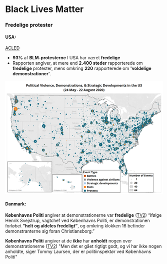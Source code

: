 # Black Lives Matter

### Fredelige protester

#### USA:

[ACLED](https://acleddata.com/2020/09/03/demonstrations-political-violence-in-america-new-data-for-summer-2020/)

* **93%** af **BLM-protesterne** I USA har været **fredelige**&#x20;
* Rapporten angiver, at mere end **2.400 steder** rapporterede om **fredelige** protester, mens omkring **220** rapporterede om **'voldelige demonstrationer'**.

![ACLED, Sommer 2020](<../../.gitbook/assets/billede (20).png>)

#### Danmark:

**Københavns Politi** angiver at demonstrationerne var **fredelige** ([TV2](https://www.tv2lorry.dk/koebenhavn/lige-nu-2000-demonstrerer-i-koebenhavn-efter-sort-amerikaners-doed-efter-anholdelse)) “Ifølge Henrik Svejstrup, vagtchef ved Københavns Politi, er demonstrationen forløbet **”helt og aldeles fredeligt”**, og omkring klokken 16 befinder demonstranterne sig foran Christiansborg.”&#x20;

**Københavns Politi** angiver at de **ikke** har **anholdt** nogen over demonstrationerne ([TV2](https://www.tv2lorry.dk/koebenhavn/15000-mennesker-samles-til-dansk-demonstration-mod-racisme-mod-racisme)) "Men det er gået rigtigt godt, og vi har ikke nogen anholdte, siger Tommy Laursen, der er politiinspektør ved Københavns Politi"
